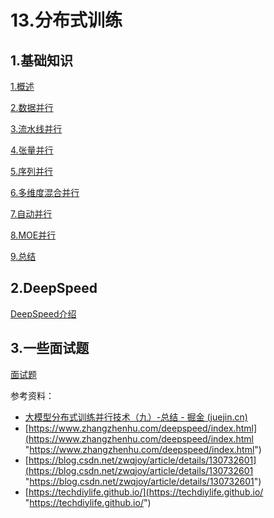 # 13.分布式训练

## 1.基础知识

[1.概述](1.概述/1.概述.md "1.概述")

[2.数据并行](2.数据并行/2.数据并行.md "2.数据并行")

[3.流水线并行](3.流水线并行/3.流水线并行.md "3.流水线并行")

[4.张量并行](4.张量并行/4.张量并行.md "4.张量并行")

[5.序列并行](5.序列并行/5.序列并行.md "5.序列并行")

[6.多维度混合并行](6.多维度混合并行/6.多维度混合并行.md "6.多维度混合并行")

[7.自动并行](7.自动并行/7.自动并行.md "7.自动并行")

[8.MOE并行](8.MOE并行/8.MOE并行.md "8.MOE并行")

[9.总结](9.总结/9.总结.md "9.总结")

## 2.DeepSpeed

[DeepSpeed介绍](DeepSpeed介绍/DeepSpeed介绍.md "DeepSpeed介绍")

## 3.一些面试题

[面试题](面试题/面试题.md "面试题")

参考资料：

-   [大模型分布式训练并行技术（九）-总结 - 掘金 (juejin.cn)](https://juejin.cn/post/7290740395913969705 "大模型分布式训练并行技术（九）-总结 - 掘金 (juejin.cn)")
-   [https://www.zhangzhenhu.com/deepspeed/index.html](https://www.zhangzhenhu.com/deepspeed/index.html "https://www.zhangzhenhu.com/deepspeed/index.html")
-   [https://blog.csdn.net/zwqjoy/article/details/130732601](https://blog.csdn.net/zwqjoy/article/details/130732601 "https://blog.csdn.net/zwqjoy/article/details/130732601")
-   [https://techdiylife.github.io/](https://techdiylife.github.io/ "https://techdiylife.github.io/")
